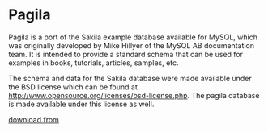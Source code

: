 # Pagila


Pagila is a port of the Sakila example database available for MySQL, which was
originally developed by Mike Hillyer of the MySQL AB documentation team. It
is intended to provide a standard schema that can be used for examples in
books, tutorials, articles, samples, etc.

The schema and data for the Sakila database were made available under the BSD license
which can be found at http://www.opensource.org/licenses/bsd-license.php. The pagila
database is made available under this license as well.

[download from]( http://www.postgresql.org/ftp/projects/pgFoundry/dbsamples/pagila/pagila/)

